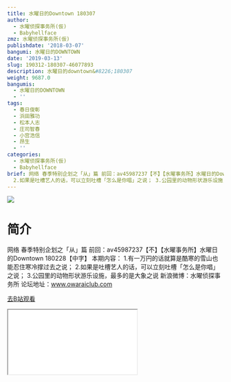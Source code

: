 ```yaml
---
title: 水曜日的Downtown 180307
author:
  - 水曜侦探事务所(仮)
  - Babyhellface
zmz: 水曜侦探事务所(仮)
publishdate: '2018-03-07'
bangumi: 水曜日的DOWNTOWN
date: '2019-03-13'
slug: 190312-180307-46077893
description: 水曜日的downtown&#8226;180307
weight: 9687.0
bangumis:
  - 水曜日的DOWNTOWN
  - ''
tags:
  - 春日俊彰
  - 浜田雅功
  - 松本人志
  - 庄司智春
  - 小宫浩信
  - 昂生
  - ''
categories:
  - 水曜侦探事务所(仮)
  - Babyhellface
brief: 网络 春季特别企划之「从」篇 前回：av45987237【不】【水曜事务所】水曜日的Downtown 180228【中字】 本期内容： 1.有一万円的话就算是酷寒的雪山也能忍住寒冷撑过去之说；
  2.如果是吐槽艺人的话，可以立刻吐槽「怎么是你唱」之说； 3.公园里的动物形状游乐设施，最多的是大象之说 新浪微博：水曜侦探事务所 论坛地址：www.owaraiclub.com
---
```

![](https://i.imgur.com/wev8hlQ.jpg)
# 简介  
网络
春季特别企划之「从」篇
前回：av45987237【不】【水曜事务所】水曜日的Downtown 180228【中字】 本期内容：
1.有一万円的话就算是酷寒的雪山也能忍住寒冷撑过去之说；
2.如果是吐槽艺人的话，可以立刻吐槽「怎么是你唱」之说；
3.公园里的动物形状游乐设施，最多的是大象之说
新浪微博：水曜侦探事务所    论坛地址：www.owaraiclub.com  

[去B站观看](https://www.bilibili.com/video/av46077893/)
<div class ="resp-container"><iframe class="testiframe" src="//player.bilibili.com/player.html?aid=46077893"", scrolling="no", allowfullscreen="true" > </iframe></div> 

